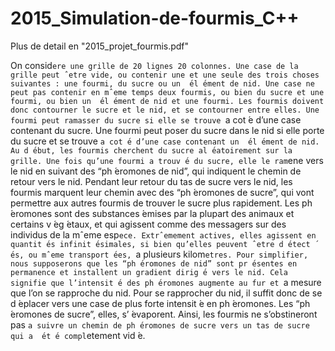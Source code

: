 # 2015_Simulation-de-fourmis_C++

Plus de detail en "2015_projet_fourmis.pdf"

On consid`ere une grille de 20 lignes 20 colonnes. Une case de la grille peut ˆetre vide, ou contenir une et une seule des trois choses suivantes : une fourmi, du sucre ou un  ́el ́ement de nid. Une case ne peut pas contenir en mˆeme temps deux fourmis, ou bien du sucre et une fourmi, ou bien un  ́el ́ement de nid et une fourmi. Les fourmis doivent donc contourner le sucre et le nid, et se contourner entre elles. Une fourmi peut ramasser du sucre si elle se trouve `a cot ́e d’une case contenant du sucre. Une fourmi peut poser du sucre dans le nid si elle porte du sucre et se trouve `a cot ́e d’une case contenant un  ́el ́ement de nid.
Au d ́ebut, les fourmis cherchent du sucre al ́eatoirement sur la grille. Une fois qu’une fourmi a trouv ́e du sucre, elle le ram`ene vers le nid en suivant des “ph ́eromones de nid”, qui indiquent le chemin de retour vers le nid. Pendant leur retour du tas de sucre vers le nid, les fourmis marquent leur chemin avec des “ph ́eromones de sucre”, qui vont permettre aux autres fourmis de trouver le sucre plus rapidement. Les ph ́eromones sont des substances  ́emises par la plupart des animaux et certains v ́eg ́etaux, et qui agissent comme des messagers sur des individus de la mˆeme esp`ece. Extrˆemement actives, elles agissent en quantit ́es infinit ́esimales, si bien qu’elles peuvent ˆetre d ́etect ́es, ou mˆeme transport ́ees, `a plusieurs kilom`etres.
Pour simplifier, nous supposerons que les “ph ́eromones de nid” sont pr ́esentes en permanence et installent un gradient dirig ́e vers le nid. Cela signifie que l’intensit ́e des ph ́eromones augmente au fur et `a mesure que l’on se rapproche du nid. Pour se rapprocher du nid, il suffit donc de se d ́eplacer vers une case de plus forte intensit ́e en ph ́eromones. Les “ph ́eromones de sucre”, elles, s’ ́evaporent. Ainsi, les fourmis ne s’obstineront pas `a suivre un chemin de ph ́eromones de sucre vers un tas de sucre qui a  ́et ́e compl`etement vid ́e.
